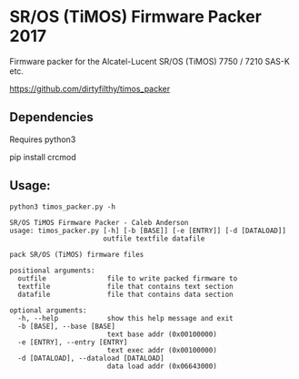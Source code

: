 # SR/OS (TiMOS) Firmware Packer 2017

Firmware packer for the Alcatel-Lucent SR/OS (TiMOS) 7750 / 7210 SAS-K etc.

https://github.com/dirtyfilthy/timos_packer

## Dependencies

Requires python3

pip install crcmod

## Usage:

    python3 timos_packer.py -h
    
    SR/OS TiMOS Firmware Packer - Caleb Anderson
    usage: timos_packer.py [-h] [-b [BASE]] [-e [ENTRY]] [-d [DATALOAD]]
                           outfile textfile datafile
   
    pack SR/OS (TiMOS) firmware files
    
    positional arguments:
      outfile               file to write packed firmware to
      textfile              file that contains text section
      datafile              file that contains data section
    
    optional arguments:
      -h, --help            show this help message and exit
      -b [BASE], --base [BASE]
                            text base addr (0x00100000)
      -e [ENTRY], --entry [ENTRY]
                            text exec addr (0x00100000)
      -d [DATALOAD], --dataload [DATALOAD]
                            data load addr (0x06643000)

